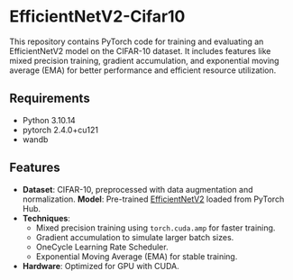# EfficientNetV2-Cifar10
This repository contains PyTorch code for training and evaluating an EfficientNetV2 model on the CIFAR-10 dataset. It includes features like mixed precision training, gradient accumulation, and exponential moving average (EMA) for better performance and efficient resource utilization.

## Requirements
- Python 3.10.14
- pytorch 2.4.0+cu121
- wandb
  
## Features
- **Dataset**: CIFAR-10, preprocessed with data augmentation and normalization.
 **Model**: Pre-trained [EfficientNetV2](https://github.com/hankyul2/EfficientNetV2-pytorch) loaded from PyTorch Hub.
- **Techniques**:
  - Mixed precision training using `torch.cuda.amp` for faster training.
  - Gradient accumulation to simulate larger batch sizes.
  - OneCycle Learning Rate Scheduler.
  - Exponential Moving Average (EMA) for stable training.
- **Hardware**: Optimized for GPU with CUDA.
